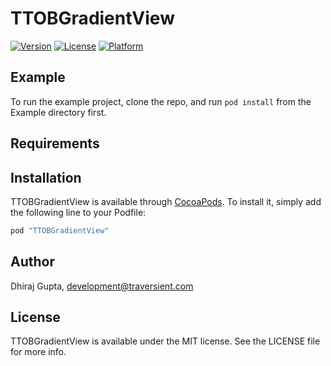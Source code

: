 # TTOBGradientView

[![Version](https://img.shields.io/cocoapods/v/TTOBGradientView.svg?style=flat)](http://cocoapods.org/pods/TTOBGradientView)
[![License](https://img.shields.io/cocoapods/l/TTOBGradientView.svg?style=flat)](http://cocoapods.org/pods/TTOBGradientView)
[![Platform](https://img.shields.io/cocoapods/p/TTOBGradientView.svg?style=flat)](http://cocoapods.org/pods/TTOBGradientView)

## Example

To run the example project, clone the repo, and run `pod install` from the Example directory first.

## Requirements

## Installation

TTOBGradientView is available through [CocoaPods](http://cocoapods.org). To install
it, simply add the following line to your Podfile:

```ruby
pod "TTOBGradientView"
```

## Author

Dhiraj Gupta, development@traversient.com

## License

TTOBGradientView is available under the MIT license. See the LICENSE file for more info.
